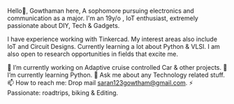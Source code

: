 Hello👋, Gowthaman here, A sophomore pursuing electronics and communication as a major. I'm an 19y/o , IoT enthusiast, extremely passionate about DIY, Tech & Gadgets.

I have experience working with Tinkercad. My interest areas also include IoT and Circuit Designs. Currently learning a lot about Python & VLSI. I am also open to research opportunities in fields that excite me.


🔭 I’m currently working on Adaptive cruise controlled Car & other projects.
🌱 I’m currently learning Python.
💬 Ask me about any Technology related stuff.
📫 How to reach me: Drop mail saran123gowtham@gmail.com.
⚡ Passionate: roadtrips, biking & Editing.

